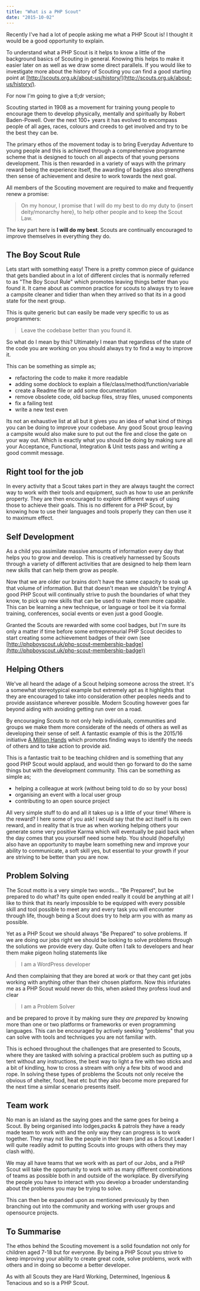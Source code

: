 ```yaml
---
title: "What is a PHP Scout"
date: "2015-10-02"
---
```


Recently I've had a lot of people asking me what a PHP Scout is! I thought it would be a good opportunity to explain.

To understand what a PHP Scout is it helps to know a little of the background basics of Scouting in general. Knowing this helps to make it easier later on as well as we draw some direct parallels. If you would like to investigate more about the history of Scouting you can find a good starting point at [http://scouts.org.uk/about-us/history/](http://scouts.org.uk/about-us/history/).

For now I'm going to give a tl;dr version;

Scouting started in 1908 as a movement for training young people to encourage them to develop physically, mentally and spiritually by Robert Baden-Powell. Over the next 100+ years it has evolved to encompass people of all ages, races, colours and creeds to get involved and try to be the best they can be.

The primary ethos of the movement today is to bring Everyday Adventure to young people and this is achieved through a comprehensive programme scheme that is designed to touch on all aspects of that young persons development. This is then rewarded in a variety of ways with the primary reward being the experience itself, the awarding of badges also strengthens then sense of achievement and desire to work towards the next goal.

All members of the Scouting movement are required to make and frequently renew a promise:

> On my honour, I promise that I will do my best to do my duty to {insert deity/monarchy here}, to help other people and to keep the Scout Law.

The key part here is **I will do my best**. Scouts are continually encouraged to improve themselves in everything they do. <!--more-->

## The Boy Scout Rule

Lets start with something easy! There is a pretty common piece of guidance that gets bandied about in a lot of different circles that is normally referred to as "The Boy Scout Rule" which promotes leaving things better than you found it. It came about as common practice for scouts to always try to leave a campsite cleaner and tidier than when they arrived so that its in a good state for the next group.

This is quite generic but can easily be made very specific to us as programmers:

> Leave the codebase better than you found it.

So what do I mean by this? Ultimately I mean that regardless of the state of the code you are working on you should always try to find a way to improve it.

This can be something as simple as;

- refactoring the code to make it more readable
- adding some docblock to explain a file/class/method/function/variable
- create a Readme file or add some documentation
- remove obsolete code, old backup files, stray files, unused components
- fix a failing test
- write a new test even

Its not an exhaustive list at all but it gives you an idea of what kind of things you can be doing to improve your codebase. Any good Scout group leaving a campsite would also make sure to put out the fire and close the gate on your way out. Which is exactly what you should be doing by making sure all your Acceptance, Functional, Integration & Unit tests pass and writing a good commit message.

## Right tool for the job

In every activity that a Scout takes part in they are always taught the correct way to work with their tools and equipment, such as how to use an penknife property. They are then encouraged to explore different ways of using those to achieve their goals. This is no different for a PHP Scout, by knowing how to use their languages and tools properly they can then use it to maximum effect.

## Self Development

As a child you assimilate massive amounts of information every day that helps you to grow and develop. This is creatively harnessed by Scouts through a variety of different activities that are designed to help them learn new skills that can help them grow as people.

Now that we are older our brains don't have the same capacity to soak up that volume of information. But that doesn't mean we shouldn't be trying! A good PHP Scout will continually strive to push the boundaries of what they know, to pick up new skills that can be used to make them more capable. This can be learning a new technique, or language or tool be it via formal training, conferences, social events or even just a good Google.

Granted the Scouts are rewarded with some cool badges, but I'm sure its only a matter if time before some entrepreneurial PHP Scout decides to start creating some achievement badges of their own (see [http://phpboyscout.uk/php-scout-membership-badge](http://phpboyscout.uk/php-scout-membership-badge))

## Helping Others

We've all heard the adage of a Scout helping someone across the street. It's a somewhat stereotypical example but extremely apt as it highlights that they are encouraged to take into consideration other peoples needs and to provide assistance wherever possible. Modern Scouting however goes far beyond aiding with avoiding getting run over on a road.

By encouraging Scouts to not only help individuals, communities and groups we make them more considerate of the needs of others as well as developing their sense of self. A fantastic example of this is the 2015/16 initiative [A Million Hands](https://www.amillionhands.org.uk/) which promotes finding ways to identify the needs of others and to take action to provide aid.

This is a fantastic trait to be teaching children and is something that any good PHP Scout would applaud, and would then go forward to do the same things but with the development community. This can be something as simple as;

- helping a colleague at work (without being told to do so by your boss)
- organising an event with a local user group
- contributing to an open source project

All very simple stuff to do and all it takes up is a little of your time! Where is the reward? I here some of you ask! I would say that the act itself is its own reward, and in reality that is true as when working helping others your generate some very positive Karma which will eventually be paid back when the day comes that you yourself need some help. You should (hopefully) also have an opportunity to maybe learn something new and improve your ability to communicate, a soft skill yes, but essential to your growth if your are striving to be better than you are now.

## Problem Solving

The Scout motto is a very simple two words... "Be Prepared", but be prepared to do what? Its quite open ended really it could be anything at all! I like to think that its nearly impossible to be equipped with every possible skill and tool possible to meet any and every task you will encounter through life, though being a Scout does try to help arm you with as many as possible.

Yet as a PHP Scout we should always "Be Prepared" to solve problems. If we are doing our jobs right we should be looking to solve problems through the solutions we provide every day. Quite often I talk to developers and hear them make pigeon holing statements like

> I am a WordPress developer

And then complaining that they are bored at work or that they cant get jobs working with anything other than their chosen platform. Now this infuriates me as a PHP Scout would never do this, when asked they profess loud and clear

> I am a Problem Solver

and be prepared to prove it by making sure they _are prepared_ by knowing more than one or two platforms or frameworks or even programming languages. This can be encouraged by actively seeking "problems" that you can solve with tools and techniques you are not familiar with.

This is echoed throughout the challenges that are presented to Scouts, where they are tasked with solving a practical problem such as putting up a tent without any instructions, the best way to light a fire with two sticks and a bit of kindling, how to cross a stream with only a few bits of wood and rope. In solving these types of problems the Scouts not only receive the obvious of shelter, food, heat etc but they also become more prepared for the next time a similar scenario presents itself.

## Team work

No man is an island as the saying goes and the same goes for being a Scout. By being organised into lodges,packs & patrols they have a ready made team to work with and the only way they can progress is to work together. They may not like the people in their team (and as a Scout Leader I will quite readily admit to putting Scouts into groups with others they may clash with).

We may all have teams that we work with as part of our Jobs, and a PHP Scout will take the opportunity to work with as many different combinations of teams as possible both in and outside of the workplace. By diversifying the people you have to interact with you develop a broader understanding about the problems you may be trying to solve.

This can then be expanded upon as mentioned previously by then branching out into the community and working with user groups and opensource projects.

## To Summarise

The ethos behind the Scouting movement is a solid foundation not only for children aged 7-18 but for everyone. By being a PHP Scout you strive to keep improving your ability to create great code, solve problems, work with others and in doing so become a better developer.

As with all Scouts they are Hard Working, Determined, Ingenious & Tenacious and so is a PHP Scout.
